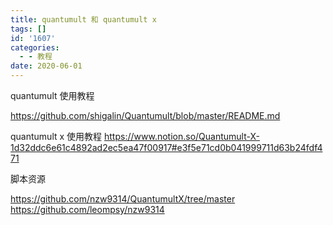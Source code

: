 ```yaml
---
title: quantumult 和 quantumult x
tags: []
id: '1607'
categories:
  - - 教程
date: 2020-06-01
---
```


quantumult 使用教程

https://github.com/shigalin/Quantumult/blob/master/README.md

quantumult x 使用教程
https://www.notion.so/Quantumult-X-1d32ddc6e61c4892ad2ec5ea47f00917#e3f5e71cd0b041999711d63b24fdf471


脚本资源

https://github.com/nzw9314/QuantumultX/tree/master
https://github.com/leompsy/nzw9314
